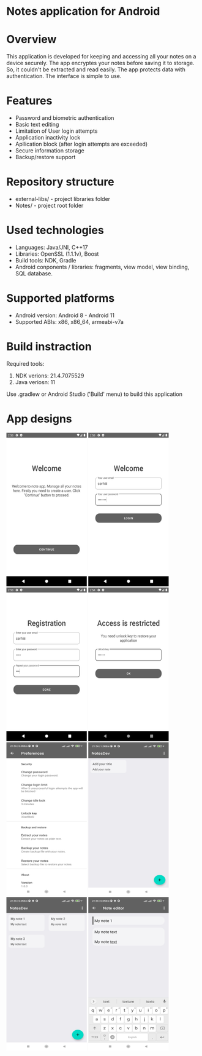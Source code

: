 # Notes application for Android

# Overview

This application is developed for keeping and accessing all your notes on a device securely. 
The app encryptes your notes before saving it to storage. So, it couldn't be extracted and read easily. The app protects data with authentication. 
The interface is simple to use.

# Features

- Password and biometric authentication
- Basic text editing
- Limitation of User login attempts
- Application inactivity lock
- Apllication block (after login attempts are exceeded)
- Secure information storage
- Backup/restore support

# Repository structure

- external-libs/ - project libraries folder
- Notes/ - project root folder

# Used technologies

- Languages: Java/JNI, C++17
- Libraries: OpenSSL (1.1.1v), Boost
- Build tools: NDK, Gradle
- Android conponents / libraries: fragments, view model, view binding, SQL database.

# Supported platforms

- Android version: Android 8 - Android 11
- Supported ABIs: x86, x86_64, armeabi-v7a

# Build instraction

Required tools:

1) NDK verions: 21.4.7075529
2) Java veriosn: 11

Use .gradlew or Android Studio ('Build' menu) to build this application

# App designs

<img src="images/Screenshot_1.jpg" height="400" width="210"> <img src="images/Screenshot_2.jpg" height="400" width="210">
<img src="images/Screenshot_7.jpg" height="400" width="210"> <img src="images/Screenshot_4.jpg" height="400" width="210"> 
<img src="images/Screenshot_5.jpg" height="400" width="210"> <img src="images/Screenshot_6.jpg" height="400" width="210">
<img src="images/Screenshot_3.jpg" height="400" width="210"> <img src="images/Screenshot_8.jpg" height="400" width="210">
